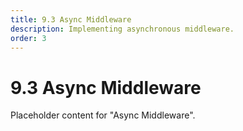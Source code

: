 ```yaml
---
title: 9.3 Async Middleware
description: Implementing asynchronous middleware.
order: 3
---
```


# 9.3 Async Middleware

Placeholder content for "Async Middleware".

